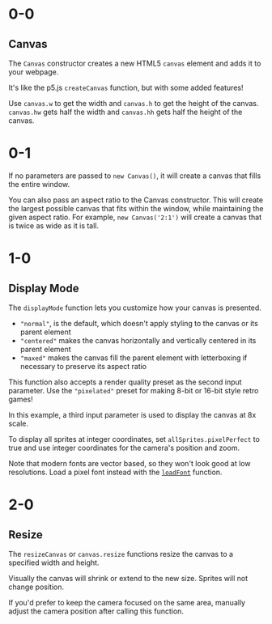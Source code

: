 # 0-0

## Canvas

The `Canvas` constructor creates a new HTML5 `canvas` element and adds it to your webpage.

It's like the p5.js `createCanvas` function, but with some added features!

Use `canvas.w` to get the width and `canvas.h` to get the height of the canvas. `canvas.hw` gets half the width and `canvas.hh` gets half the height of the canvas.

# 0-1

If no parameters are passed to `new Canvas()`, it will create a canvas that fills the entire window.

You can also pass an aspect ratio to the Canvas constructor. This will create the largest possible canvas that fits within the window, while maintaining the given aspect ratio. For example, `new Canvas('2:1')` will create a canvas that is twice as wide as it is tall.

# 1-0

## Display Mode

The `displayMode` function lets you customize how your canvas is presented.

- `"normal"`, is the default, which doesn't apply styling to the canvas or its parent element
- `"centered"` makes the canvas horizontally and vertically centered in its parent element
- `"maxed"` makes the canvas fill the parent element with letterboxing if necessary to preserve its aspect ratio

This function also accepts a render quality preset as the second input parameter. Use the `"pixelated"` preset for making 8-bit or 16-bit style retro games!

In this example, a third input parameter is used to display the canvas at 8x scale.

To display all sprites at integer coordinates, set `allSprites.pixelPerfect` to true and use integer coordinates for the camera's position and zoom.

Note that modern fonts are vector based, so they won't look good at low resolutions. Load a pixel font instead with the [`loadFont`](https://p5js.org/reference/p5/loadFont) function.

# 2-0

## Resize

The `resizeCanvas` or `canvas.resize` functions resize the canvas to a specified width and height.

Visually the canvas will shrink or extend to the new size. Sprites will not change position.

If you'd prefer to keep the camera focused on the same area, manually adjust the camera position after calling this function.
